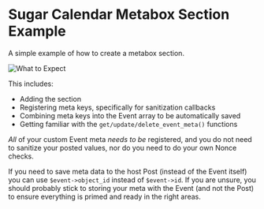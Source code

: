# Sugar Calendar Metabox Section Example

A simple example of how to create a metabox section.

![What to Expect](https://user-images.githubusercontent.com/88951/71228959-7b335300-22a9-11ea-9a5a-41305c54bf33.png)

This includes:

* Adding the section
* Registering meta keys, specifically for sanitization callbacks
* Combining meta keys into the Event array to be automatically saved
* Getting familiar with the `get/update/delete_event_meta()` functions

_All_ of your custom Event meta _needs to be_ registered, and you do not need to sanitize your posted values, nor do you need to do your own Nonce checks.

If you need to save meta data to the host Post (instead of the Event itself) you can use `$event->object_id` instead of `$event->id`. If you are unsure, you should probably stick to storing your meta with the Event (and not the Post) to ensure everything is primed and ready in the right areas.
